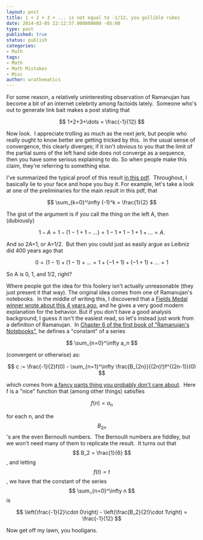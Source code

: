 ```yaml
---
layout: post
title: 1 + 2 + 3 + ... is not equal to -1/12, you gullible rubes
date: 2014-02-05 22:12:57.000000000 -05:00
type: post
published: true
status: publish
categories:
- Math
tags:
- Math
- Math Mistakes
- Misc
author: wrathematics
---
```



For some reason, a relatively uninteresting observation of Ramanujan has become a bit of an internet celebrity among factoids lately.  Someone who's out to generate link bait makes a post stating that

$$ 1+2+3+\dots = \frac{-1}{12} $$

Now look.  I appreciate trolling as much as the next jerk, but people who really ought to know better are getting tricked by this.  In the usual sense of convergence, this clearly diverges; if it isn't obvious to you that the limit of the partial sums of the left hand side does not converge as a sequence, then you have some serious explaining to do. So when people make this claim, they're referring to something else.

I've summarized the typical proof of this result [in this pdf](http://librestats.com/wp-content/uploads/2014/02/dumbsum.pdf).  Throughout, I basically lie to your face and hope you buy it. For example, let's take a look at one of the preliminaries for the main result in this pdf, that

$$ \sum_{k=0}^\infty (-1)^k = \frac{1}{2} $$

The gist of the argument is if you call the thing on the left A, then (dubiously)

$$ 1-A = 1-(1-1+1-...) = 1-1+1-1+1+... = A. $$

And so 2A=1, or A=1/2.  But then you could just as easily argue as Leibniz did 400 years ago that

$$ 0 = (1-1) + (1-1) + ... = 1 + (-1 + 1) + (-1 + 1) + ... = 1 $$

So A is 0, 1, and 1/2, right?

Where people got the idea for this foolery isn't actually unreasonable (they just present it that way). The original idea comes from one of Ramanujan's notebooks.  In the middle of writing this, I discovered that a [Fields Medal winner wrote about this 4 years ago](http://terrytao.wordpress.com/2010/04/10/the-euler-maclaurin-formula-bernoulli-numbers-the-zeta-function-and-real-variable-analytic-continuation/), and he gives a very good modern explanation for the behavior. But if you don't have a good analysis background, I guess it isn't the easiest read, so let's instead just work from a definition of Ramanujan.  In [Chapter 6 of the first book of "Ramanujan's Notebooks"](http://www.plouffe.fr/simon/math/Ramanujan%27s%20Notebooks%20I.pdf), he defines a "constant" of a series

$$ \sum_{n=0}^\infty a_n $$

(convergent or otherwise) as:

$$ c := \frac{-1}{2}f(0) - \sum_{n=1}^\infty \frac{B_{2n}}{(2n)!}f^{(2n-1)}(0) $$

which comes from [a fancy pants thing you probably don't care about](https://en.wikipedia.org/wiki/Euler%E2%80%93Maclaurin_formula).  Here f is a "nice" function that (among other things) satisfies

$$ f(n) = a_n $$

for each n, and the $$ B_{2n} $$'s are the even Bernoulli numbers.  The Bernoulli numbers are fiddley, but we won't need many of them to replicate the result.  It turns out that $$ B_2 = \frac{1}{6} $$, and letting $$ f(t) = t $$, we have that the constant of the series $$ \sum_{n=0}^\infty n $$ is

$$ \left(\frac{-1}{2}\cdot 0\right) - \left(\frac{B_2}{2!}\cdot 1\right) = \frac{-1}{12} $$

Now get off my lawn, you hooligans.
